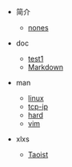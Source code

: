 <!-- _coverpage.md -->

* 简介
    * [nones](README.md)

* doc
    * [test1](/docs/index.md)
    * [Markdown](/docs/Markdown.md)

* man
    * [linux](/man/linux.md)
    * [tcp-ip](/man/tcp-ip.md)
    * [hard](/man/hard.md)
    * [vim](/man/vim_images.md)

* xlxs
    * [Taoist](/dao/taoist.md)
